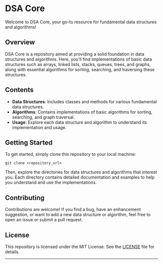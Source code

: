 # DSA Core

Welcome to DSA Core, your go-to resource for fundamental data structures and algorithms!

## Overview

DSA Core is a repository aimed at providing a solid foundation in data structures and algorithms. Here, you'll find implementations of basic data structures such as arrays, linked lists, stacks, queues, trees, and graphs, along with essential algorithms for sorting, searching, and traversing these structures.

## Contents

- **Data Structures**: Includes classes and methods for various fundamental data structures.
- **Algorithms**: Contains implementations of basic algorithms for sorting, searching, and graph traversal.
- **Usage**: Explore each data structure and algorithm to understand its implementation and usage.

## Getting Started

To get started, simply clone this repository to your local machine:

```
git clone <repository_url>
```

Then, explore the directories for data structures and algorithms that interest you. Each directory contains detailed documentation and examples to help you understand and use the implementations.

## Contributing

Contributions are welcome! If you find a bug, have an enhancement suggestion, or want to add a new data structure or algorithm, feel free to open an issue or submit a pull request.

## License

This repository is licensed under the MIT License. See the [LICENSE](LICENSE) file for details.

---
